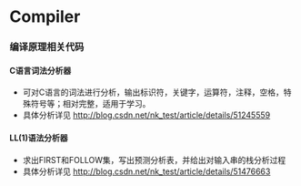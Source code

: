 # Compiler
### 编译原理相关代码

#### C语言词法分析器
* 可对C语言的词法进行分析，输出标识符，关键字，运算符，注释，空格，特殊符号等；相对完整，适用于学习。
* 具体分析详见  http://blog.csdn.net/nk_test/article/details/51245559

#### LL(1)语法分析器
* 求出FIRST和FOLLOW集，写出预测分析表，并给出对输入串的栈分析过程
* 具体分析详见 http://blog.csdn.net/nk_test/article/details/51476663


